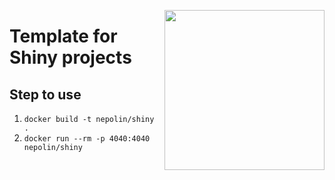 <a href="https://www.islas.org.mx"><img src="https://www.islas.org.mx/img/logo.svg" align="right" width="256" /></a>

# Template for Shiny projects

## Step to use

1. `docker build -t nepolin/shiny .`
1. `docker run --rm -p 4040:4040 nepolin/shiny`
